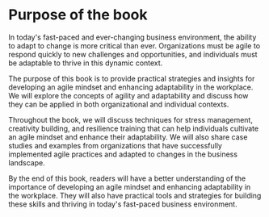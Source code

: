 Purpose of the book
=================================

In today's fast-paced and ever-changing business environment, the ability to adapt to change is more critical than ever. Organizations must be agile to respond quickly to new challenges and opportunities, and individuals must be adaptable to thrive in this dynamic context.

The purpose of this book is to provide practical strategies and insights for developing an agile mindset and enhancing adaptability in the workplace. We will explore the concepts of agility and adaptability and discuss how they can be applied in both organizational and individual contexts.

Throughout the book, we will discuss techniques for stress management, creativity building, and resilience training that can help individuals cultivate an agile mindset and enhance their adaptability. We will also share case studies and examples from organizations that have successfully implemented agile practices and adapted to changes in the business landscape.

By the end of this book, readers will have a better understanding of the importance of developing an agile mindset and enhancing adaptability in the workplace. They will also have practical tools and strategies for building these skills and thriving in today's fast-paced business environment.
